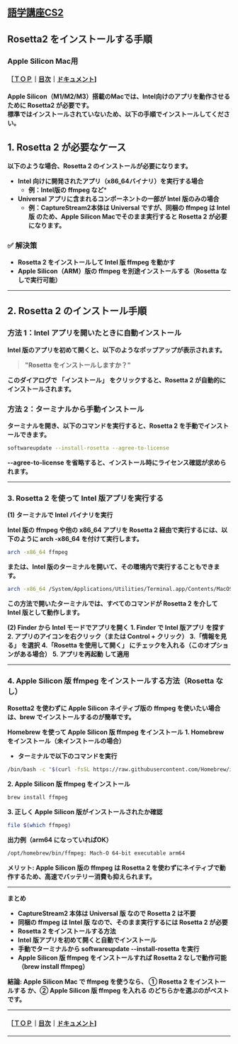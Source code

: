 ## [語学講座CS2](https://csreviser.github.io/CaptureStream2/) 
## Rosetta2 をインストールする手順
### Apple Silicon Mac用
#### ［[ＴＯＰ](./)**｜**[目次](./#目次)**｜**[ドキュメント](./#ドキュメント-1)]

**Apple Silicon（M1/M2/M3）搭載のMacでは、Intel向けのアプリを動作させるために Rosetta2 が必要です。**  
**標準ではインストールされていないため、以下の手順でインストールしてください。**

## 1. Rosetta 2 が必要なケース

**以下のような場合、Rosetta 2 のインストールが必要になります。**

- **Intel 向けに開発されたアプリ（x86_64バイナリ）を実行する場合**  
  - **例：Intel版の ffmpeg など***
- **Universal アプリに含まれるコンポーネントの一部が Intel 版のみの場合**  
  - **例：CaptureStream2本体は Universal ですが、同梱の ffmpeg は Intel 版 のため、Apple Silicon Macでそのまま実行すると Rosetta 2 が必要になります。**

### ✅ **解決策**
- **Rosetta 2 をインストールして Intel 版 ffmpeg を動かす**
- **Apple Silicon（ARM）版の ffmpeg を別途インストールする（Rosetta なしで実行可能）**

---

## 2. Rosetta 2 のインストール手順

### **方法 1：Intel アプリを開いたときに自動インストール**
**Intel 版のアプリを初めて開くと、以下のようなポップアップが表示されます。**

> **"Rosetta をインストールしますか？"**

**このダイアログで **「インストール」** をクリックすると、Rosetta 2 が自動的にインストールされます。**

### **方法 2：ターミナルから手動インストール**
**ターミナルを開き、以下のコマンドを実行すると、Rosetta 2 を手動でインストールできます。**

```sh
softwareupdate --install-rosetta --agree-to-license
```
**--agree-to-license を省略すると、インストール時にライセンス確認が求められます。**

---

### 3. Rosetta 2 を使って Intel 版アプリを実行する

**(1) ターミナルで Intel バイナリを実行**

**Intel 版の ffmpeg や他の x86_64 アプリを Rosetta 2 経由で実行するには、以下のように arch -x86_64 を付けて実行します。**
```sh
arch -x86_64 ffmpeg
```
**または、Intel 版のターミナルを開いて、その環境内で実行することもできます。**
```sh
arch -x86_64 /System/Applications/Utilities/Terminal.app/Contents/MacOS/Terminal
```

**この方法で開いたターミナルでは、すべてのコマンドが Rosetta 2 を介して Intel 版として動作します。**

**(2) Finder から Intel モードでアプリを開く**
**1. Finder で Intel 版アプリ を探す**
**2. アプリのアイコンを右クリック（または Control + クリック）**
**3.「情報を見る」 を選択**
**4.「Rosetta を使用して開く」 にチェックを入れる（このオプションがある場合）**
**5. アプリを再起動 して適用**

---

### 4. Apple Silicon 版 ffmpeg をインストールする方法（Rosetta なし）

**Rosetta2 を使わずに Apple Silicon ネイティブ版の ffmpeg を使いたい場合は、brew でインストールするのが簡単です。**

**Homebrew を使って Apple Silicon 版 ffmpeg をインストール**
**1. Homebrew をインストール（未インストールの場合）**
* **ターミナルで以下のコマンドを実行**
```sh
/bin/bash -c "$(curl -fsSL https://raw.githubusercontent.com/Homebrew/install/HEAD/install.sh)"
```

**2. Apple Silicon 版 ffmpeg をインストール**
```sh
brew install ffmpeg
```

**3. 正しく Apple Silicon 版がインストールされたか確認**
```sh
file $(which ffmpeg)
```
**出力例（arm64 になっていればOK）**
```sh
/opt/homebrew/bin/ffmpeg: Mach-O 64-bit executable arm64
```


**メリット: Apple Silicon 版の ffmpeg は Rosetta 2 を使わずにネイティブで動作するため、高速でバッテリー消費も抑えられます。**

---

**まとめ**
* **CaptureStream2 本体は Universal 版 なので Rosetta 2 は不要**
* **同梱の ffmpeg は Intel 版 なので、そのまま実行するには Rosetta 2 が必要**
* **Rosetta 2 をインストールする方法**
* **Intel 版アプリを初めて開くと自動でインストール**
* **手動でターミナルから softwareupdate --install-rosetta を実行**
* **Apple Silicon 版 ffmpeg をインストールすれば Rosetta 2 なしで動作可能（brew install ffmpeg）**

**結論: Apple Silicon Mac で ffmpeg を使うなら、 ① Rosetta 2 をインストールする か、② Apple Silicon 版 ffmpeg を入れる のどちらかを選ぶのがベストです。**

---

#### ［[ＴＯＰ](./)**｜**[目次](./#目次)**｜**[ドキュメント](./#ドキュメント-1)]

*** 
 <link rel="shortcut icon" type="image/x-icon" href="https://avatars.githubusercontent.com/u/46049273?v=4">
 <meta name="twitter:image:src" content="https://avatars.githubusercontent.com/u/46049273?v=4">

